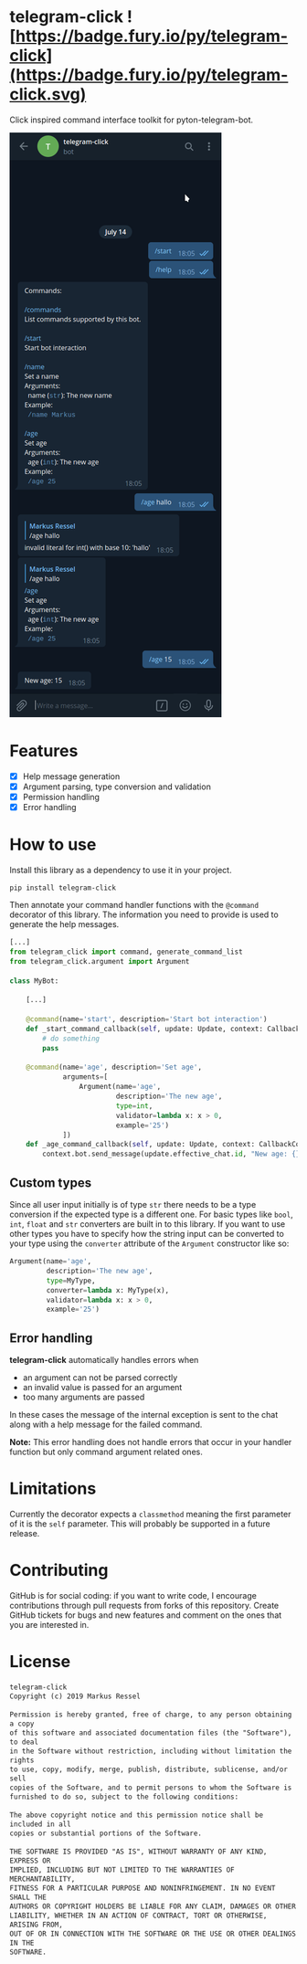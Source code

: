 # telegram-click ![https://badge.fury.io/py/telegram-click](https://badge.fury.io/py/telegram-click.svg)

Click inspired command interface toolkit for pyton-telegram-bot.

![](/screenshots/demo.png)

# Features
* [x] Help message generation
* [x] Argument parsing, type conversion and validation
* [x] Permission handling
* [x] Error handling

# How to use

Install this library as a dependency to use it in your project.

```shell
pip install telegram-click
```

Then annotate your command handler functions with the `@command` decorator
of this library. The information you need to provide is used to generate
the help messages.

```python
[...]
from telegram_click import command, generate_command_list
from telegram_click.argument import Argument

class MyBot:

    [...]
    
    @command(name='start', description='Start bot interaction')
    def _start_command_callback(self, update: Update, context: CallbackContext):
        # do something
        pass
        
    @command(name='age', description='Set age',
             arguments=[
                 Argument(name='age',
                          description='The new age',
                          type=int,
                          validator=lambda x: x > 0,
                          example='25')
             ])
    def _age_command_callback(self, update: Update, context: CallbackContext, age: int):
        context.bot.send_message(update.effective_chat.id, "New age: {}".format(age))
```

## Custom types

Since all user input initially is of type `str` there needs to be a type
conversion if the expected type is a different one. For basic types like
`bool`, `int`, `float` and `str` converters are built in to this library.
If you want to use other types you have to specify how the string input
can be converted to your type using the `converter` attribute of the 
`Argument` constructor like so:

```python
Argument(name='age',
         description='The new age',
         type=MyType,
         converter=lambda x: MyType(x),
         validator=lambda x: x > 0,
         example='25')
```

## Error handling

**telegram-click** automatically handles errors when
 
* an argument can not be parsed correctly
* an invalid value is passed for an argument
* too many arguments are passed

In these cases the message of the internal exception is sent to the chat
along with a help message for the failed command.

**Note:**
This error handling does not handle errors that occur in your handler 
function but only command argument related ones.

# Limitations

Currently the decorator expects a `classmethod` meaning the first 
parameter of it is the `self` parameter. This will probably be supported
in a future release.

# Contributing

GitHub is for social coding: if you want to write code, I encourage contributions through pull requests from forks
of this repository. Create GitHub tickets for bugs and new features and comment on the ones that you are interested in.


# License
```text
telegram-click
Copyright (c) 2019 Markus Ressel

Permission is hereby granted, free of charge, to any person obtaining a copy
of this software and associated documentation files (the "Software"), to deal
in the Software without restriction, including without limitation the rights
to use, copy, modify, merge, publish, distribute, sublicense, and/or sell
copies of the Software, and to permit persons to whom the Software is
furnished to do so, subject to the following conditions:

The above copyright notice and this permission notice shall be included in all
copies or substantial portions of the Software.

THE SOFTWARE IS PROVIDED "AS IS", WITHOUT WARRANTY OF ANY KIND, EXPRESS OR
IMPLIED, INCLUDING BUT NOT LIMITED TO THE WARRANTIES OF MERCHANTABILITY,
FITNESS FOR A PARTICULAR PURPOSE AND NONINFRINGEMENT. IN NO EVENT SHALL THE
AUTHORS OR COPYRIGHT HOLDERS BE LIABLE FOR ANY CLAIM, DAMAGES OR OTHER
LIABILITY, WHETHER IN AN ACTION OF CONTRACT, TORT OR OTHERWISE, ARISING FROM,
OUT OF OR IN CONNECTION WITH THE SOFTWARE OR THE USE OR OTHER DEALINGS IN THE
SOFTWARE.
```